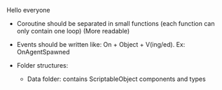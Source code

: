Hello everyone

- Coroutine should be separated in small functions (each function can only contain one loop) (More readable)

- Events should be written like: On + Object + V(ing/ed). Ex: OnAgentSpawned
- Folder structures: 
    - Data folder: contains ScriptableObject components and types